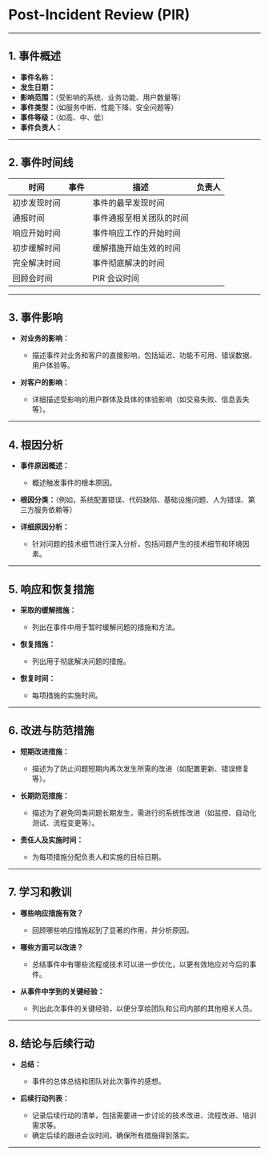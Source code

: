 # Post-Incident Review (PIR)

---

## 1. 事件概述

- **事件名称：**
- **发生日期：**
- **影响范围：**（受影响的系统、业务功能、用户数量等）
- **事件类型：**（如服务中断、性能下降、安全问题等）
- **事件等级：**（如高、中、低）
- **事件负责人：**

---

## 2. 事件时间线

| 时间          | 事件 | 描述                                     | 负责人         |
|---------------|------|------------------------------------------|----------------|
| 初步发现时间  |      | 事件的最早发现时间                       |                |
| 通报时间      |      | 事件通报至相关团队的时间                 |                |
| 响应开始时间  |      | 事件响应工作的开始时间                   |                |
| 初步缓解时间  |      | 缓解措施开始生效的时间                   |                |
| 完全解决时间  |      | 事件彻底解决的时间                       |                |
| 回顾会时间    |      | PIR 会议时间                             |                |

---

## 3. 事件影响

- **对业务的影响：**
    - 描述事件对业务和客户的直接影响，包括延迟、功能不可用、错误数据、用户体验等。

- **对客户的影响：**
    - 详细描述受影响的用户群体及具体的体验影响（如交易失败、信息丢失等）。

---

## 4. 根因分析

- **事件原因概述：**
    - 概述触发事件的根本原因。

- **根因分类：**（例如，系统配置错误、代码缺陷、基础设施问题、人为错误、第三方服务依赖等）

- **详细原因分析：**
    - 针对问题的技术细节进行深入分析，包括问题产生的技术细节和环境因素。

---

## 5. 响应和恢复措施

- **采取的缓解措施：**
    - 列出在事件中用于暂时缓解问题的措施和方法。

- **恢复措施：**
    - 列出用于彻底解决问题的措施。

- **恢复时间：**
    - 每项措施的实施时间。

---

## 6. 改进与防范措施

- **短期改进措施：**
    - 描述为了防止问题短期内再次发生所需的改进（如配置更新、错误修复等）。

- **长期防范措施：**
    - 描述为了避免同类问题长期发生，需进行的系统性改进（如监控、自动化测试、流程变更等）。

- **责任人及实施时间：**
    - 为每项措施分配负责人和实施的目标日期。

---

## 7. 学习和教训

- **哪些响应措施有效？**
    - 回顾哪些响应措施起到了显著的作用，并分析原因。

- **哪些方面可以改进？**
    - 总结事件中有哪些流程或技术可以进一步优化，以更有效地应对今后的事件。

- **从事件中学到的关键经验：**
    - 列出此次事件的关键经验，以便分享给团队和公司内部的其他相关人员。

---

## 8. 结论与后续行动

- **总结：**
    - 事件的总体总结和团队对此次事件的感想。

- **后续行动列表：**
    - 记录后续行动的清单，包括需要进一步讨论的技术改进、流程改进、培训需求等。
    - 确定后续的跟进会议时间，确保所有措施得到落实。

---

